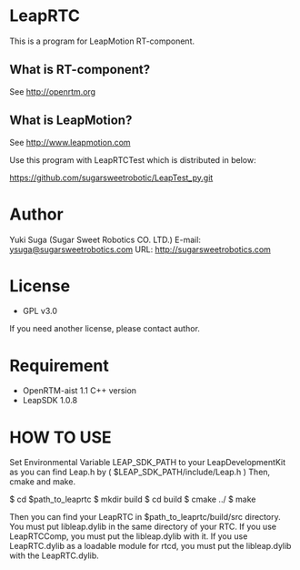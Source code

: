 LeapRTC
=======

This is a program for LeapMotion RT-component.

## What is RT-component? 
See http://openrtm.org

## What is LeapMotion?
See http://www.leapmotion.com

Use this program with LeapRTCTest which is distributed in below:

https://github.com/sugarsweetrobotic/LeapTest_py.git


# Author
Yuki Suga (Sugar Sweet Robotics CO. LTD.)
E-mail: ysuga@sugarsweetrobotics.com
URL: http://sugarsweetrobotics.com

# License
* GPL v3.0

If you need another license, please contact author.


# Requirement 
* OpenRTM-aist 1.1 C++ version
* LeapSDK 1.0.8

# HOW TO USE

Set Environmental Variable LEAP_SDK_PATH to your LeapDevelopmentKit 
 as you can find Leap.h by ( $LEAP_SDK_PATH/include/Leap.h )
Then, cmake and make.

$ cd $path_to_leaprtc
$ mkdir build
$ cd build
$ cmake ../
$ make 

Then you can find your LeapRTC in $path_to_leaprtc/build/src directory.
You must put libleap.dylib in the same directory of your RTC. 
If you use LeapRTCComp, you must put the libleap.dylib with it.
If you use LeapRTC.dylib as a loadable module for rtcd, you must put the libleap.dylib with the LeapRTC.dylib.
